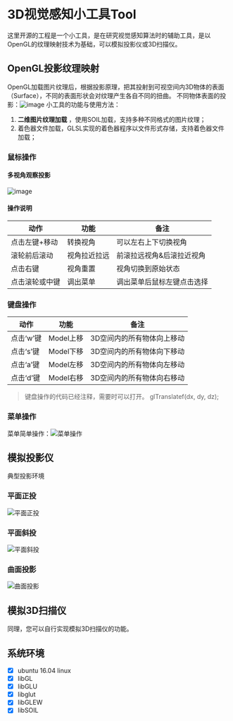 # 3D视觉感知小工具Tool

这里开源的工程是一个小工具，是在研究视觉感知算法时的辅助工具，是以OpenGL的纹理映射技术为基础，可以模拟投影仪或3D扫描仪。

## OpenGL投影纹理映射

OpenGL加载图片纹理后，根据投影原理，把其投射到可视空间内3D物体的表面（Surface），不同的表面形状会对纹理产生各自不同的扭曲。
不同物体表面的投影：![image](https://raw.githubusercontent.com/hjwang1/openglProjTexMap/master/img/326238085.jpg)
小工具的功能与使用方法：

 1. **二维图片纹理加载** ，使用SOIL加载，支持多种不同格式的图片纹理；
 2. 着色器文件加载，GLSL实现的着色器程序以文件形式存储，支持着色器文件加载；
### 鼠标操作
#### 多视角观察投影
![image](https://raw.githubusercontent.com/hjwang1/openglProjTexMap/master/img/1189853088.jpg)
#### 操作说明
 |    动作   |功能                          |备注                         
|----------------|-------------------------------|-----------------------------|
|点击左键+移动|转换视角            |可以左右上下切换视角          |
|滚轮前后滚动          |视角拉近拉远            |前滚拉远视角&后滚拉近视角           |
|点击右键          |视角重置            |视角切换到原始状态           |
|点击滚轮或中键          |调出菜单|调出菜单后鼠标左键点击选择|

### 键盘操作
 |    动作   |功能                          |备注                         
|----------------|-------------------------------|-----------------------------|
|点击‘w’键|Model上移            |3D空间内的所有物体向上移动          |
|点击‘s’键|Model下移            |3D空间内的所有物体向下移动          |
|点击‘a’键|Model左移            |3D空间内的所有物体向左移动          |
|点击‘d’键|Model右移            |3D空间内的所有物体向右移动          |
> 键盘操作的代码已经注释，需要时可以打开。
> glTranslatef(dx, dy, dz);
### 菜单操作
菜单简单操作：![菜单操作](https://raw.githubusercontent.com/hjwang1/openglProjTexMap/master/img/777228779.jpg)

## 模拟投影仪
典型投影环境
### 平面正投
![平面正投](https://raw.githubusercontent.com/hjwang1/openglProjTexMap/master/img/334946071.jpg)
### 平面斜投
![平面斜投](https://raw.githubusercontent.com/hjwang1/openglProjTexMap/master/img/301850103.jpg)
### 曲面投影
![曲面投影](https://raw.githubusercontent.com/hjwang1/openglProjTexMap/master/img/487757520.jpg)


## 模拟3D扫描仪
同理，您可以自行实现模拟3D扫描仪的功能。

## 系统环境
- [x] ubuntu 16.04 linux
- [x] libGL
- [x] libGLU
- [x] libglut
- [x] libGLEW
- [x] libSOIL
